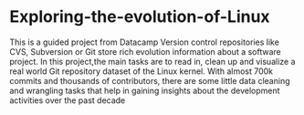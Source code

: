 # Exploring-the-evolution-of-Linux

This is a guided project from Datacamp
Version control repositories like CVS, Subversion or Git store rich evolution information about a software project. 
In this project,the main tasks are to read in, clean up and visualize a real world Git repository dataset of the Linux kernel. 
With almost 700k commits and thousands of contributors, there are some little data cleaning and wrangling tasks that help in gaining insights about the development activities over the past decade